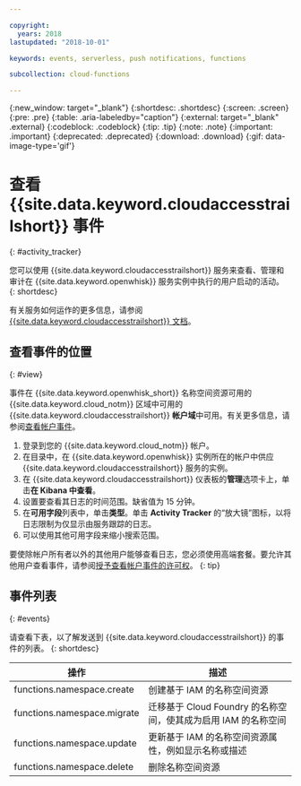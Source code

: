 ```yaml
---

copyright:
  years: 2018
lastupdated: "2018-10-01"

keywords: events, serverless, push notifications, functions

subcollection: cloud-functions

---
```


{:new_window: target="_blank"}
{:shortdesc: .shortdesc}
{:screen: .screen}
{:pre: .pre}
{:table: .aria-labeledby="caption"}
{:external: target="_blank" .external}
{:codeblock: .codeblock}
{:tip: .tip}
{:note: .note}
{:important: .important}
{:deprecated: .deprecated}
{:download: .download}
{:gif: data-image-type='gif'}



# 查看 {{site.data.keyword.cloudaccesstrailshort}} 事件
{: #activity_tracker}

您可以使用 {{site.data.keyword.cloudaccesstrailshort}} 服务来查看、管理和审计在 {{site.data.keyword.openwhisk}} 服务实例中执行的用户启动的活动。
{: shortdesc}


有关服务如何运作的更多信息，请参阅 [{{site.data.keyword.cloudaccesstrailshort}} 文档](/docs/services/cloud-activity-tracker?topic=cloud-activity-tracker-getting-started)。


## 查看事件的位置
{: #view}

事件在 {{site.data.keyword.openwhisk_short}} 名称空间资源可用的 {{site.data.keyword.cloud_notm}} 区域中可用的 {{site.data.keyword.cloudaccesstrailshort}} **帐户域**中可用。有关更多信息，请参阅[查看帐户事件](/docs/services/cloud-activity-tracker/how-to/manage-events-ui?topic=cloud-activity-tracker-view_acc_events)。

1. 登录到您的 {{site.data.keyword.cloud_notm}} 帐户。
2. 在目录中，在 {{site.data.keyword.openwhisk}} 实例所在的帐户中供应 {{site.data.keyword.cloudaccesstrailshort}} 服务的实例。
3. 在 {{site.data.keyword.cloudaccesstrailshort}} 仪表板的**管理**选项卡上，单击**在 Kibana 中查看**。
4. 设置要查看其日志的时间范围。缺省值为 15 分钟。
5. 在**可用字段**列表中，单击**类型**。单击 **Activity Tracker** 的“放大镜”图标，以将日志限制为仅显示由服务跟踪的日志。
6. 可以使用其他可用字段来缩小搜索范围。

要使除帐户所有者以外的其他用户能够查看日志，您必须使用高端套餐。要允许其他用户查看事件，请参阅[授予查看帐户事件的许可权](/docs/services/cloud-activity-tracker/how-to?topic=cloud-activity-tracker-grant_permissions#grant_permissions)。
{: tip}


## 事件列表
{: #events}

请查看下表，以了解发送到 {{site.data.keyword.cloudaccesstrailshort}} 的事件的列表。
{: shortdesc}

<table>
  <thead>
    <tr>
      <th>操作</th>
      <th>描述</th>
    </tr>
  </thead>
  <tbody>
    <tr>
      <td>functions.namespace.create</td>
      <td>创建基于 IAM 的名称空间资源</td>
    </tr>
    <tr>
      <td>functions.namespace.migrate</td>
      <td>迁移基于 Cloud Foundry 的名称空间，使其成为启用 IAM 的名称空间</td>
    </tr>
    <tr>
      <td>functions.namespace.update</td>
      <td>更新基于 IAM 的名称空间资源属性，例如显示名称或描述</td>
    </tr>
    <tr>
      <td>functions.namespace.delete</td>
      <td>删除名称空间资源</td>
    </tr>
  </tbody>
</table>



